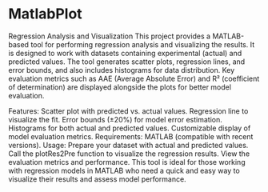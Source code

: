 # MatlabPlot
Regression Analysis and Visualization
This project provides a MATLAB-based tool for performing regression analysis and visualizing the results. It is designed to work with datasets containing experimental (actual) and predicted values. The tool generates scatter plots, regression lines, and error bounds, and also includes histograms for data distribution. Key evaluation metrics such as AAE (Average Absolute Error) and R² (coefficient of determination) are displayed alongside the plots for better model evaluation.

Features:
Scatter plot with predicted vs. actual values.
Regression line to visualize the fit.
Error bounds (±20%) for model error estimation.
Histograms for both actual and predicted values.
Customizable display of model evaluation metrics.
Requirements:
MATLAB (compatible with recent versions).
Usage:
Prepare your dataset with actual and predicted values.
Call the plotRes2Pre function to visualize the regression results.
View the evaluation metrics and performance.
This tool is ideal for those working with regression models in MATLAB who need a quick and easy way to visualize their results and assess model performance.

